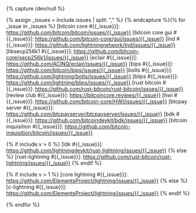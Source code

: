 {% capture /dev/null %}
<!--
issues.md: creates Markdown reference-style links to issues, pull
requests, and other templated URLs.

  Input:
    - v: (integer) version number for backwards-incompatible changes
    - issues: (CSV) the issue numbers to create links for separated by
      commas with no spaces.  For a given number, a separate link will
      be created for *all* supported repositories

  Output:
    List of Markdown reference-style links

  Example:
    Input:
      % include linkers/issues.md issues="123,456" %
    Output
      [bitcoin core #123]: https://github.com/bitcoin/bitcoin/issues/123
      [lnd #123]: https://github.com/lightningnetwork/lnd/issues/123
      [bitcoin core #456]: https://github.com/bitcoin/bitcoin/issues/456
      [lnd #456]: https://github.com/lightningnetwork/lnd/issues/456
-->
{% assign _issues = include.issues | split: "," %}
{% endcapture %}{% for _issue in _issues %}
[bitcoin core #{{_issue}}]: https://github.com/bitcoin/bitcoin/issues/{{_issue}}
[bitcoin core gui #{{_issue}}]: https://github.com/bitcoin-core/gui/issues/{{_issue}}
[lnd #{{_issue}}]: https://github.com/lightningnetwork/lnd/issues/{{_issue}}
[libsecp256k1 #{{_issue}}]: https://github.com/bitcoin-core/secp256k1/issues/{{_issue}}
[eclair #{{_issue}}]: https://github.com/ACINQ/eclair/issues/{{_issue}}
[bips #{{_issue}}]: https://github.com/bitcoin/bips/issues/{{_issue}}
[bolts #{{_issue}}]: https://github.com/lightning/bolts/issues/{{_issue}}
[blips #{{_issue}}]: https://github.com/lightning/blips/issues/{{_issue}}
[rust bitcoin #{{_issue}}]: https://github.com/rust-bitcoin/rust-bitcoin/issues/{{_issue}}
[review club #{{_issue}}]: https://bitcoincore.reviews/{{_issue}}
[hwi #{{_issue}}]: https://github.com/bitcoin-core/HWI/issues/{{_issue}}
[btcpay server #{{_issue}}]: https://github.com/btcpayserver/btcpayserver/issues/{{_issue}}
[bdk #{{_issue}}]: https://github.com/bitcoindevkit/bdk/issues/{{_issue}}
[bitcoin inquisition #{{_issue}}]: https://github.com/bitcoin-inquisition/bitcoin/issues/{{_issue}}

{% if include.v > 0 %}
[ldk #{{_issue}}]: https://github.com/lightningdevkit/rust-lightning/issues/{{_issue}}
{% else %}
[rust-lightning #{{_issue}}]: https://github.com/rust-bitcoin/rust-lightning/issues/{{_issue}}
{% endif %}

{% if include.v > 1 %}
[core lightning #{{_issue}}]: https://github.com/ElementsProject/lightning/issues/{{_issue}}
{% else %}
[c-lightning #{{_issue}}]: https://github.com/ElementsProject/lightning/issues/{{_issue}}
{% endif %}

{% endfor %}
